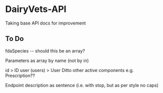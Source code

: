 # DairyVets-API
Taking base API docs for improvement


## To Do

fdaSpecies -- should this be an array?

Parameters as array by name (not by in)

id > ID
user (users) > User Ditto other active components e.g. Prescription??

Endpoint description as sentence (i.e. with stop, but as per style no caps)
